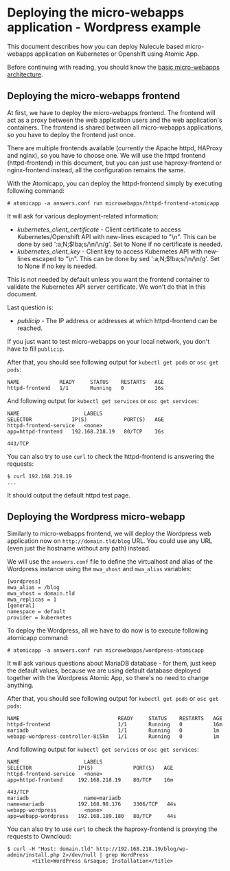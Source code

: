 # Deploying the micro-webapps application - Wordpress example

This document describes how you can deploy Nulecule based micro-webapps application on Kubernetes or Openshift using Atomic App.

Before continuing with reading, you should know the [basic micro-webapps architecture](../README.md).

## Deploying the micro-webapps frontend

At first, we have to deploy the micro-webapps frontend. The frontend will act as a proxy between the web application users and the web application's containers. The frontend is shared between all micro-webapps applications, so you have to deploy the frontend just once.

There are multiple frontends available (currently the Apache httpd, HAProxy and nginx), so you have to choose one. We will use the httpd frontend (httpd-frontend) in this document, but you can just use haproxy-frontend or nginx-frontend instead, all the configuration remains the same.

With the Atomicapp, you can deploy the httpd-frontend simply by executing following command:

    # atomicapp -a answers.conf run microwebapps/httpd-frontend-atomicapp

It will ask for various deployment-related information:

* *kubernetes_client_certificate* - Client certificate to access Kubernetes/Openshift API with new-lines escaped to "\n". This can be done by sed ':a;N;$!ba;s/\n/\\n/g'. Set to None if no certificate is needed.
* *kubernetes_client_key* - Client key to access Kubernetes API with new-lines escaped to "\n". This can be done by sed ':a;N;$!ba;s/\n/\\n/g'. Set to None if no key is needed.

This is not needed by default unless you want the frontend container to validate the Kubernetes API server certificate. We won't do that in this document.

Last question is:

* *publicip* - The IP address or addresses at which httpd-frontend can be reached.

If you just want to test micro-webapps on your local network, you don't have to fill `publicip`.

After that, you should see following output for `kubectl get pods` or `osc get pods`:

    NAME             READY     STATUS    RESTARTS   AGE
    httpd-frontend   1/1       Running   0          16s

And following output for `kubectl get services` or `osc get services`:

    NAME                     LABELS                                    SELECTOR             IP(S)            PORT(S)   AGE
    httpd-frontend-service   <none>                                    app=httpd-frontend   192.168.218.19   80/TCP    36s
                                                                                                            443/TCP
You can also try to use `curl` to check the httpd-frontend is answering the requests:

    $ curl 192.168.218.19
    ...

It should output the default httpd test page.

## Deploying the Wordpress micro-webapp

Similarly to micro-webapps frontend, we will deploy the Wordpress web application now on `http://domain.tld/blog` URL. You could use any URL (even just the hostname without any path) instead.

We will use the `answers.conf` file to define the virtualhost and alias of the Wordpress instance using the `mwa_vhost` and `mwa_alias` variables:

    [wordpress]
    mwa_alias = /blog
    mwa_vhost = domain.tld
    mwa_replicas = 1
    [general]
    namespace = default
    provider = kubernetes

To deploy the Wordpress, all we have to do now is to execute following atomicapp command:

    # atomicapp -a answers.conf run microwebapps/wordpress-atomicapp

It will ask various questions about MariaDB database - for them, just keep the default values, because we are using default database deployed together with the Wordpress Atomic App, so there's no need to change anything.

After that, you should see following output for `kubectl get pods` or `osc get pods`:

    NAME                                READY     STATUS    RESTARTS   AGE
    httpd-frontend                      1/1       Running   0          16m
    mariadb                             1/1       Running   0          1m
    webapp-wordpress-controller-8i5km   1/1       Running   0          1m

And following output for `kubectl get services` or `osc get services`:

    NAME                     LABELS                                    SELECTOR               IP(S)             PORT(S)   AGE
    httpd-frontend-service   <none>                                    app=httpd-frontend     192.168.218.19    80/TCP    16m
                                                                                                                443/TCP
    mariadb                  name=mariadb                              name=mariadb           192.168.98.176    3306/TCP   44s
    webapp-wordpress         <none>                                    app=webapp-wordpress   192.168.189.180   80/TCP     44s

You can also try to use `curl` to check the haproxy-frontend is proxying the requests to Owncloud:

    $ curl -H "Host: domain.tld" http://192.168.218.19/blog/wp-admin/install.php 2>/dev/null | grep WordPress  
            <title>WordPress &rsaquo; Installation</title>

